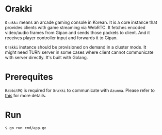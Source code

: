# Orakki

`Orakki` means an arcade gaming console in Korean. It is a core instance that provides clients with game streaming via WebRTC. It fetches encoded video/audio frames from Gipan and sends those packets to client. And it receives player controller input and forwards it to Gipan.

`Orakki` instance should be provisioned on demand in a cluster mode. It might need TURN server in some cases where client cannot communicate with server directly. It's built with Golang.

# Prerequites

`RabbitMQ` is required for `Orakki` to communicate with `Azumma`. Please refer to [this](https://github.com/oraksil/azumma#message-queue-rabbitmq) for more details.

# Run

```bash
$ go run cmd/app.go
```